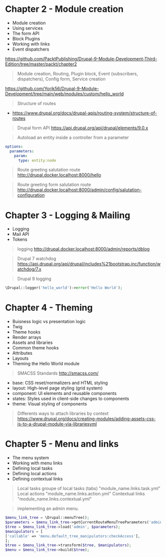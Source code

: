 # Chapter 2 - Module creation

- Module creation
- Using services
- The form API
- Block Plugins
- Working with links
- Event dispatchers

https://github.com/PacktPublishing/Drupal-9-Module-Development-Third-Edition/tree/master/packt/chapter2

> Module creation, Routing, Plugin block,  Event (subscribers, dispatchers), Config form, Service creation

https://github.com/Yorik56/Drupal-9-Module-Development/tree/main/web/modules/custom/hello_world

> Structure of routes
- https://www.drupal.org/docs/drupal-apis/routing-system/structure-of-routes

> Drupal form API
https://api.drupal.org/api/drupal/elements/9.0.x

> Autoload an entity inside a controller from a parameter

```yaml
options:
  parameters:
    param:
      type: entity:node
```

> Route greeting salutation route
http://drupal.docker.localhost:8000/hello

> Route greeting form salutation route
http://drupal.docker.localhost:8000/admin/config/salutation-configuration


# Chapter 3 - Logging & Mailing

- Logging
- Mail API
- Tokens

> logging
>http://drupal.docker.localhost:8000/admin/reports/dblog

> Drupal 7 watchdog
> https://api.drupal.org/api/drupal/includes%21bootstrap.inc/function/watchdog/7.x

> Drupal 9 logging
```php
\Drupal::logger('hello_world')->error('Hello World');
```

# Chapter 4 - Theming

- Buisness logic vs presentation logic
- Twig
- Theme hooks
- Render arrays
- Assets and libraries
- Common theme hooks
- Attributes
- Layouts
- Theming the Hello World module

> SMACSS Standards
http://smacss.com/

- base: CSS reset/normalizers and HTML styling
- layout: High-level page styling (grid system)
- component: UI elements and reusable components
- states: Styles used in client-side changes to components
- theme: Visual styling of components

> Differents ways to attach libraries by context
https://www.drupal.org/docs/creating-modules/adding-assets-css-js-to-a-drupal-module-via-librariesyml

# Chapter 5 - Menu and links

- The menu system
- Working with menu links
- Defining local tasks
- Defining local actions
- Defining contextual links

> Local tasks
groupe of local tasks (tabs) "module_name.links.task.yml"
> Local actions
"module_name.links.action.yml"
> Contextual links
"module_name.links.contextual.yml"

> implementing an admin menu.
````php
$menu_link_tree = \Drupal::menuTree();
$parameters = $menu_link_tree->getCurrentRouteMenuTreeParameters('admin');
$tree = $menu_link_tree->load('admin', $parameters);
$manipulators = [
['callable' => 'menu.default_tree_manipulators:checkAccess'],
];
$tree = $menu_link_tree->transform($tree, $manipulators);
$menu = $menu_link_tree->build($tree);
````
